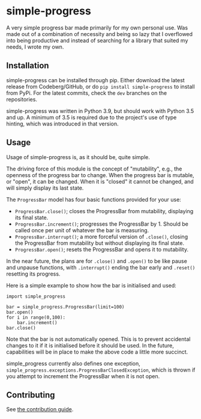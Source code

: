 # simple-progress

A very simple progress bar made primarily for my own personal use. Was made out of a combination of necessity and being so lazy that I overflowed into being productive and instead of searching for a library that suited my needs, I wrote my own.

## Installation

simple-progress can be installed through pip. Either download the latest release from Codeberg/GitHub, or do `pip install simple-progress` to install from PyPi. For the latest commits, check the `dev` branches on the repositories.

simple-progress was written in Python 3.9, but should work with Python 3.5 and up. A minimum of 3.5 is required due to the project's use of type hinting, which was introduced in that version.

## Usage

Usage of simple-progress is, as it should be, quite simple.

The driving force of this module is the concept of "mutability", e.g., the openness of the progress bar to change. When the progress bar is mutable, or "open", it can be changed. When it is "closed" it cannot be changed, and will simply display its last state.

The `ProgressBar` model has four basic functions provided for your use:

- `ProgressBar.close()`; closes the ProgressBar from mutability, displaying its final state.
- `ProgressBar.increment()`; progresses the ProgressBar by 1. Should be called once per unit of whatever the bar is measuring.
- `ProgressBar.interrupt()`; a more forceful version of `.close()`, closing the ProgressBar from mutability but without displaying its final state.
- `ProgressBar.open()`; resets the ProgressBar and opens it to mutability.

In the near future, the plans are for `.close()` and `.open()` to be like pause and unpause functions, with `.interrupt()` ending the bar early and `.reset()` resetting its progress.

Here is a simple example to show how the bar is initialised and used:

```
import simple_progress

bar = simple_progress.ProgressBar(limit=100)
bar.open()
for i in range(0,100):
    bar.increment()
bar.close()
```

Note that the bar is not automatically opened. This is to prevent accidental changes to it if it is initialised before it should be used. In the future, capabilities will be in place to make the above code a little more succinct.

simple_progress currently also defines one exception, `simple_progress.exceptions.ProgressBarClosedException`, 
 which is thrown if you attempt to increment the ProgressBar when it is not open.

## Contributing

See [the contribution guide](https://codeberg.org/MurdoMaclachlan/simple_progress/wiki/Contribution-Guide).